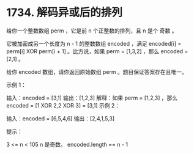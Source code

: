 # 1734. 解码异或后的排列
  给你一个整数数组 perm ，它是前 n 个正整数的排列，且 n 是个 奇数 。
  
  它被加密成另一个长度为 n - 1 的整数数组 encoded ，满足 encoded[i] = perm[i] XOR perm[i + 1] 。比方说，如果 perm = [1,3,2] ，那么 encoded = [2,1] 。
  
  给你 encoded 数组，请你返回原始数组 perm 。题目保证答案存在且唯一。
  
   
  
  示例 1：
  
  输入：encoded = [3,1]
  输出：[1,2,3]
  解释：如果 perm = [1,2,3] ，那么 encoded = [1 XOR 2,2 XOR 3] = [3,1]
  示例 2：
  
  输入：encoded = [6,5,4,6]
  输出：[2,4,1,5,3]
   
  
  提示：
  
  3 <= n < 105
  n 是奇数。
  encoded.length == n - 1
